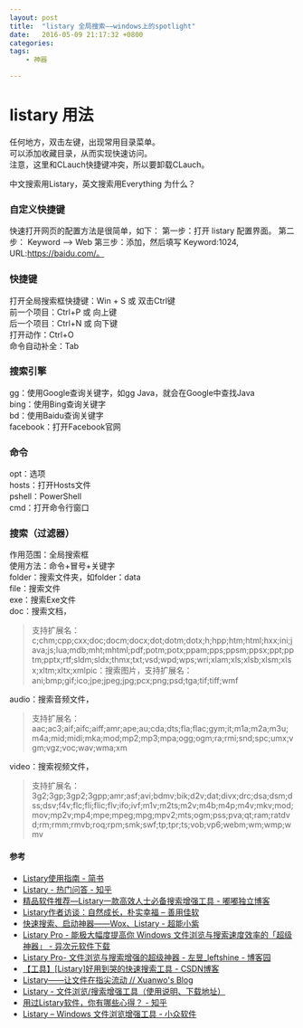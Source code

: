 ```yaml
---
layout: post
title:  "listary 全局搜索——windows上的spotlight"
date:   2016-05-09 21:17:32 +0800
categories:  
tags:
    - 神器

---
```


# listary 用法 #

任何地方，双击左键，出现常用目录菜单。  
可以添加收藏目录，从而实现快速访问。  
注意，这里和CLauch快捷键冲突，所以要卸载CLauch。

中文搜索用Listary，英文搜索用Everything 为什么？

### 自定义快捷键 ###
快速打开网页的配置方法是很简单，如下： 
第一步：打开 listary 配置界面。 
第二步： Keyword —> Web 
第三步：添加，然后填写 Keyword:1024, URL:https://baidu.com/。 

### 快捷键 ###
打开全局搜索框快捷键：Win + S 或 双击Ctrl键  
前一个项目：Ctrl+P 或 向上键  
后一个项目：Ctrl+N 或 向下键  
打开动作：Ctrl+O  
命令自动补全：Tab  

### 搜索引擎 ###
gg：使用Google查询关键字，如gg Java，就会在Google中查找Java  
bing：使用Bing查询关键字  
bd：使用Baidu查询关键字  
facebook：打开Facebook官网  


### 命令 ### 

opt：选项  
hosts：打开Hosts文件  
pshell：PowerShell  
cmd：打开命令行窗口  


### 搜索（过滤器） ###
作用范围：全局搜索框  
使用方法：命令+冒号+关键字  
folder：搜索文件夹，如folder：data  
file：搜索文件  
exe：搜索Exe文件  
doc：搜索文档，
>
> 支持扩展名：c;chm;cpp;cxx;doc;docm;docx;dot;dotm;dotx;h;hpp;htm;html;hxx;ini;java;js;lua;mdb;mht;mhtml;pdf;potm;potx;ppam;pps;ppsm;ppsx;ppt;pptm;pptx;rtf;sldm;sldx;thmx;txt;vsd;wpd;wps;wri;xlam;xls;xlsb;xlsm;xlsx;xltm;xltx;xmlpic：搜索图片，支持扩展名：ani;bmp;gif;ico;jpe;jpeg;jpg;pcx;png;psd;tga;tif;tiff;wmf  

audio：搜索音频文件，
>
> 支持扩展名：aac;ac3;aif;aifc;aiff;amr;ape;au;cda;dts;fla;flac;gym;it;m1a;m2a;m3u;m4a;mid;midi;mka;mod;mp2;mp3;mpa;ogg;ogm;ra;rmi;snd;spc;umx;vgm;vgz;voc;wav;wma;xm  

video：搜索视频文件，
>
> 支持扩展名：3g2;3gp;3gp2;3gpp;amr;asf;avi;bdmv;bik;d2v;dat;divx;drc;dsa;dsm;dss;dsv;f4v;flc;fli;flic;flv;ifo;ivf;m1v;m2ts;m2v;m4b;m4p;m4v;mkv;mod;mov;mp2v;mp4;mpe;mpeg;mpg;mpv2;mts;ogm;pss;pva;qt;ram;ratdvd;rm;rmm;rmvb;roq;rpm;smk;swf;tp;tpr;ts;vob;vp6;webm;wm;wmp;wmv

#### 参考 ####

* [Listary使用指南 - 简书](http://www.jianshu.com/p/dc8fe09591a1)
* [Listary - 热门问答 - 知乎](https://www.zhihu.com/topic/19847885/hot)
* [精品软件推荐—Listary一款高效人士必备搜索增强工具 - 嘟嘟独立博客](http://tengj.top/2017/03/18/listary/)
* [Listary作者访谈：自然成长，朴实幸福 – 善用佳软](https://xbeta.info/listary-interview.htm)
* [快速搜索、启动神器——Wox、Listary - 超能小紫](https://www.mokeyjay.com/archives/1114)
* [Listary Pro - 能极大幅度提高你 Windows 文件浏览与搜索速度效率的「超级神器」 - 异次元软件下载](http://www.iplaysoft.com/listary.html)
* [Listary Pro- 文件浏览与搜索增强的超级神器 - 左昱_leftshine - 博客园](http://www.cnblogs.com/leftshine/p/Listary.html)
* [【工具】[Listary]好用到哭的快速搜索工具 - CSDN博客](http://blog.csdn.net/pillarpeng/article/details/53353713)
* [Listary——让文件在指尖流动 // Xuanwo's Blog](https://xuanwo.org/2015/07/28/listary/)
* [Listary - 文件浏览/搜索增强工具（使用说明、下载地址）](http://www.hangge.com/blog/cache/detail_1633.html)
* [用过Listary软件，你有哪些心得？ - 知乎](https://www.zhihu.com/question/21131318)
* [Listary – Windows 文件浏览增强工具 - 小众软件](https://www.appinn.com/listary/)